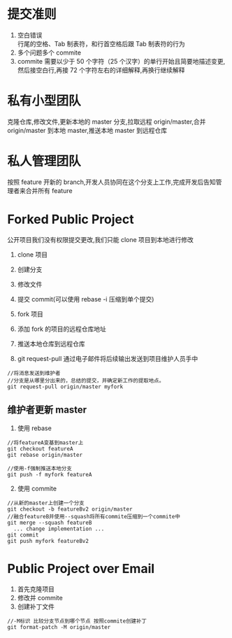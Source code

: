 # 提交准则

1. 空白错误  
   行尾的空格、Tab 制表符，和行首空格后跟 Tab 制表符的行为
2. 多个问题多个 commite
3. commite 需要以少于 50 个字符（25 个汉字）的单行开始且简要地描述变更,然后接空白行,再接 72 个字符左右的详细解释,再换行继续解释

# 私有小型团队

克隆仓库,修改文件,更新本地的 master 分支,拉取远程 origin/master,合并 origin/master 到本地 master,推送本地 master 到远程仓库

# 私人管理团队

按照 feature 开新的 branch,开发人员协同在这个分支上工作,完成开发后告知管理者来合并所有 feature

# Forked Public Project

公开项目我们没有权限提交更改,我们只能 clone 项目到本地进行修改

1. clone 项目
2. 创建分支
3. 修改文件
4. 提交 commit(可以使用 rebase -i 压缩到单个提交)

5. fork 项目
6. 添加 fork 的项目的远程仓库地址
7. 推送本地仓库到远程仓库
8. git request-pull 通过电子邮件将后续输出发送到项目维护人员手中

```
//将消息发送到维护者
//分支是从哪里分出来的，总结的提交，并确定新工作的提取地点。
git request-pull origin/master myfork
```

## 维护者更新 master

1. 使用 rebase

```
//将featureA变基到master上
git checkout featureA
git rebase origin/master

//使用-f强制推送本地分支
git push -f myfork featureA
```

2. 使用 commite

```
//从新的master上创建一个分支
git checkout -b featureBv2 origin/master
//融合featureB并使用--squash将所有commite压缩到一个commite中
git merge --squash featureB
  ... change implementation ...
git commit
git push myfork featureBv2
```

# Public Project over Email

1. 首先克隆项目
2. 修改并 commite
3. 创建补丁文件

```
//-M标识 比较分支节点到哪个节点 按照commite创建补丁
git format-patch -M origin/master
```
